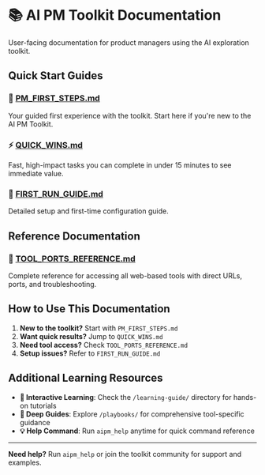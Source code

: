 # 📚 AI PM Toolkit Documentation

User-facing documentation for product managers using the AI exploration toolkit.

## Quick Start Guides

### 🚀 [PM_FIRST_STEPS.md](PM_FIRST_STEPS.md)
Your guided first experience with the toolkit. Start here if you're new to the AI PM Toolkit.

### ⚡ [QUICK_WINS.md](QUICK_WINS.md)
Fast, high-impact tasks you can complete in under 15 minutes to see immediate value.

### 🔧 [FIRST_RUN_GUIDE.md](FIRST_RUN_GUIDE.md)
Detailed setup and first-time configuration guide.

## Reference Documentation

### 🔗 [TOOL_PORTS_REFERENCE.md](TOOL_PORTS_REFERENCE.md)
Complete reference for accessing all web-based tools with direct URLs, ports, and troubleshooting.

## How to Use This Documentation

1. **New to the toolkit?** Start with `PM_FIRST_STEPS.md`
2. **Want quick results?** Jump to `QUICK_WINS.md`
3. **Need tool access?** Check `TOOL_PORTS_REFERENCE.md`
4. **Setup issues?** Refer to `FIRST_RUN_GUIDE.md`

## Additional Learning Resources

- **📖 Interactive Learning**: Check the `/learning-guide/` directory for hands-on tutorials
- **🎯 Deep Guides**: Explore `/playbooks/` for comprehensive tool-specific guidance
- **💡 Help Command**: Run `aipm_help` anytime for quick command reference

---

**Need help?** Run `aipm_help` or join the toolkit community for support and examples.